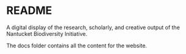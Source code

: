 # README
A digital display of the research, scholarly, and creative output of the Nantucket Biodiversity Initiative.

The docs folder contains all the content for the website.
